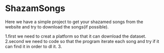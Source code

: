 # ShazamSongs

Here we have a simple project to get your shazamed songs from the website and try to download the songs(if possible).

1.first we need to creat a platform so that it can download the dataset.
2.second we need to code so that the program iterate each song and try if it can find it in order to dl it.
3.
